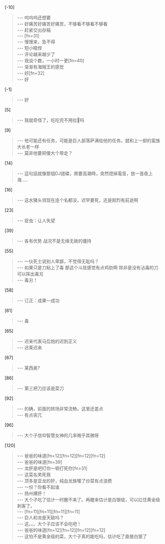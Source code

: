 
[-10] 
>--- 呜呜呜还想要<br>
>--- 好痛苦好痛苦好痛苦，不够看不够看不够看<br>
>--- 赶紧交出存稿<br>
>--- [fn=31]<br>
>--- 慢慢来，急不得<br>
>--- 短小精悍<br>
>--- 评论越来越少了<br>
>--- 我说个数，一小时一更[fn=40]<br>
>--- 渐渐有海贼王的感觉<br>
>--- 好[fn=32]<br>
>--- 好<br>

[-1] 
>--- 好<br>

[5] 
>--- 我就奇怪了，吃吃完不用拉💩吗<br>

[9] 
>--- 他可能还有任务，可能是巨人部落萨满给他的任务。就和上一部的蛮族大长老一样<br>
>--- 莫非他要把傻大个带走？<br>

[14] 
>--- 這句話就像那個DJ搓碟，將要高潮時，突然熄掉電音，放一首夜上海.....<br>

[16] 
>--- 这水猪头领现在连个名都没，迟早要死，还是刚烈有前途啊<br>

[23] 
>--- 捉虫：让人失望<br>

[39] 
>--- 各有优势  战况不是无缘无故的僵持<br>

[55] 
>--- 一伙死士说别人卑鄙，不觉得无耻吗？<br>
>--- 如果只是刀粘上了毒 那这个斗技感觉有点鸡肋啊  除非是没有沾毒的刀可以挥出毒刃<br>
>--- 毒刃！<br>

[58] 
>--- 订正：成果—成功<br>

[61] 
>--- 毒<br>

[65] 
>--- 迟来代表马后炮的迟到正义<br>
>--- 迟莱迟来<br>

[67] 
>--- 莱西奥?<br>

[86] 
>--- 第三把刀应该是菜刀<br>

[92] 
>--- 的确，前面的转场非常流畅，这里还差点<br>
>--- 有点突兀<br>

[96] 
>--- 大个子信仰智慧女神的几率微乎其微呀<br>

[120] 
>--- 爸爸的味道[fn=12][fn=12][fn=12][fn=12]<br>
>--- 爸爸的味道[fn=39]<br>
>--- 龙肝是吧打你一顿打死你[fn=31]<br>
>--- 这菜名笑死我<br>
>--- 顶多是亚龙的肝，纯血龙族噶了炒菜有点浪费<br>
>--- 一份？你看不起谁<br>
>--- 扬州爆肝！<br>
>--- 大个子吃了估计一时醒不来了。再醒来估计是白银级，可以扛住黄金级刺客了。<br>
>--- [fn=11][fn=11][fn=11][fn=11]<br>
>--- 巨人和龙是天敌吗？<br>
>--- 这。。。大个子应该不会吃吧！<br>
>--- 爸爸的味道[fn=12][fn=12][fn=12][fn=12]<br>
>--- 这怕不是黄金级的菜，大个子真的能吃吗，估计吃了直接白银了<br>

